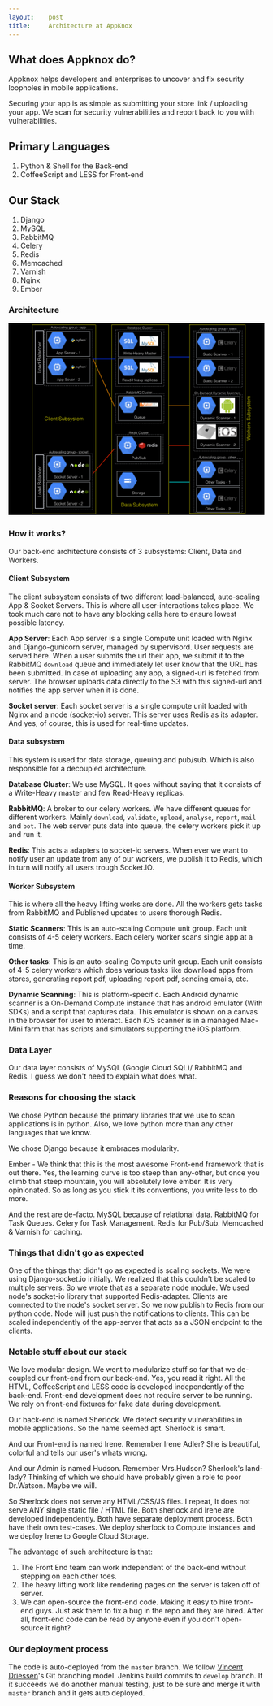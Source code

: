 ```yaml
---
layout:    post
title:     Architecture at AppKnox
---
```


## What does Appknox do?

Appknox helps developers and enterprises to uncover and fix security loopholes in mobile applications.

Securing your app is as simple as submitting your store link / uploading your app. We scan for security vulnerabilities and report back to you with vulnerabilities.

## Primary Languages

1. Python & Shell for the Back-end
2. CoffeeScript and LESS for Front-end

## Our Stack

1. Django
2. MySQL
3. RabbitMQ
4. Celery
5. Redis
6. Memcached
7. Varnish
8. Nginx
9. Ember

### Architecture

![Architecture at AppKnox](/images/architecture-at-appknox.jpg)

### How it works?

Our back-end architecture consists of 3 subsystems: Client, Data and Workers.

#### Client Subsystem

The client subsystem consists of two different load-balanced, auto-scaling App & Socket Servers. This is where all user-interactions takes place. We took much care not to have any blocking calls here to ensure lowest possible latency.

**App Server**: Each App server is a single Compute unit loaded with Nginx and Django-gunicorn server, managed by supervisord. User requests are served here. When a user submits the url their app, we submit it to the RabbitMQ `download` queue and immediately let user know that the URL has been submitted. In case of uploading any app, a signed-url is fetched from server. The browser uploads data directly to the S3 with this signed-url and notifies the app server when it is done.

**Socket server**: Each socket server is a single compute unit loaded with Nginx and a node (socket-io) server. This server uses Redis as its adapter. And yes, of course, this is used for real-time updates.

#### Data subsystem

This system is used for data storage, queuing and pub/sub. Which is also responsible for a decoupled architecture.

**Database Cluster**: We use MySQL. It goes without saying that it consists of a Write-Heavy master and few Read-Heavy replicas.

**RabbitMQ**: A broker to our celery workers. We have different queues for different workers. Mainly `download`, `validate`, `upload`, `analyse`, `report`, `mail` and `bot`. The web server puts data into queue, the celery workers pick it up and run it.

**Redis**: This acts a adapters to socket-io servers. When ever we want to notify user an update from any of our workers, we publish it to Redis, which in turn will notify all users trough Socket.IO.

#### Worker Subsystem

This is where all the heavy lifting works are done. All the workers gets tasks from RabbitMQ and Published updates to users thorough Redis.

**Static Scanners**: This is an auto-scaling Compute unit group. Each unit consists of 4-5 celery workers. Each celery worker scans single app at a time.

**Other tasks**: This is an auto-scaling Compute unit group. Each unit consists of 4-5 celery workers which does various tasks like download apps from stores, generating report pdf, uploading report pdf, sending emails, etc.

**Dynamic Scanning**: This is platform-specific. Each Android dynamic scanner is a On-Demand Compute instance that has android emulator (With SDKs) and a script that captures data. This emulator is shown on a canvas in the browser for user to interact. Each iOS scanner is in a managed Mac-Mini farm that has scripts and simulators supporting the iOS platform.

### Data Layer

Our data layer consists of MySQL (Google Cloud SQL)/ RabbitMQ and Redis. I guess we don't need to explain what does what.

### Reasons for choosing the stack

We chose Python because the primary libraries that we use to scan applications is in python. Also, we love python more than any other languages that we know.

We chose Django because it embraces modularity.

Ember - We think that this is the most awesome Front-end framework that is out there. Yes, the learning curve is too steep than any-other, but once you climb that steep mountain, you will absolutely love ember. It is very opinionated. So as long as you stick it its conventions, you write less to do more.

And the rest are de-facto. MySQL because of relational data. RabbitMQ for Task Queues. Celery for Task Management. Redis for Pub/Sub. Memcached & Varnish for caching.

### Things that didn't go as expected

One of the things that didn't go as expected is scaling sockets. We were using Django-socket.io initially. We realized that this couldn't be scaled to multiple servers. So we wrote that as a separate node module. We used node's socket-io library that supported Redis-adapter. Clients are connected to the node's socket server. So we now publish to Redis from our python code. Node will just push the notifications to clients. This can be scaled independently of the app-server that acts as a JSON endpoint to the clients.

### Notable stuff about our stack

We love modular design. We went to modularize stuff so far that we de-coupled our front-end from our back-end. Yes, you read it right. All the HTML, CoffeeScript and LESS code is developed independently of the back-end. Front-end development does not require server to be running. We rely on front-end fixtures for fake data during development.

Our back-end is named Sherlock. We detect security vulnerabilities in mobile applications. So the name seemed apt. Sherlock is smart.

And our Front-end is named Irene. Remember Irene Adler? She is beautiful, colorful and tells our user's whats wrong.

And our Admin is named Hudson. Remember Mrs.Hudson? Sherlock's land-lady? Thinking of which we should have probably given a role to poor Dr.Watson. Maybe we will.

So Sherlock does not serve any HTML/CSS/JS files. I repeat, It does not serve ANY single static file / HTML file. Both sherlock and Irene are developed independently. Both have separate deployment process. Both have their own test-cases. We deploy sherlock to Compute instances and we deploy Irene to Google Cloud Storage.

The advantage of such architecture is that:

1. The Front End team can work independent of the back-end without stepping on each other toes.
2. The heavy lifting work like rendering pages on the server is taken off of server.
3. We can open-source the front-end code. Making it easy to hire front-end guys. Just ask them to fix a bug in the repo and they are hired. After all, front-end code can be read by anyone even if you don't open-source it right?

### Our deployment process

The code is auto-deployed from the `master` branch. We follow [Vincent Driessen](http://nvie.com/posts/a-successful-git-branching-model/)'s Git branching model. Jenkins build commits to `develop` branch. If it succeeds we do another manual testing, just to be sure and merge it with `master` branch and it gets auto deployed.
